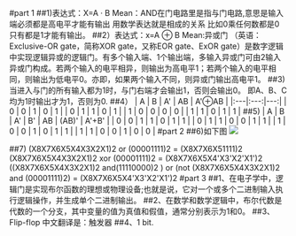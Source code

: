 #part 1
##1)表达式：X=A · B
Mean：AND在门电路里是指与门电路,意思是输入端必须都是高电平才能有输出
用数学表达就是相成的关系 比如0乘任何数都是0 只有都是1才能有输出。
##2）表达式：x=A ⊕ B
Mean:异或门 （英语：Exclusive-OR gate，简称XOR gate，又称EOR gate、ExOR gate）是数字逻辑中实现逻辑异或的逻辑门。有多个输入端、1个输出端，多输入异或门可由2输入异或门构成。若两个输入的电平相异，则输出为高电平1；若两个输入的电平相同，则输出为低电平0。亦即，如果两个输入不同，则异或门输出高电平1。
##3)当进入与门的所有输入都为1时，与门右端才会输出1，否则会输出0。
即A、B、C均为1时输出才为1，否则为0.
##4）
| A | B | A' | AB | A'⊕AB |
|:---|:---:|---:|
| 0 | 0 | 1 | 0 | 1 |
| 0 | 1 | 1 | 0 | 1 |
| 1 | 0 | 0 | 0 | 0 |
| 1 | 1 | 0 | 1 | 1 |
##5)
| A | B | A' | B' | AB | (AB)' | A'+B' |
| 0 | 0 | 1 | 1 | 0 | 1 | 1 |
| 0 | 1 | 1 | 0 | 0 | 1 | 1 |
| 1 | 0 | 0 | 1 | 0 | 1 | 1 |
| 1 | 1 | 0 | 0 | 1 | 0 | 0 |
#part 2
##6)如下图
![](.jpg)

##7)
(X8X7X6X5X4X3X2X1)2 or (00001111)2 = (X8X7X6X51111)2
(X8X7X6X5X4X3X2X1)2 xor (00001111)2 = (X8X7X6X5X4'X3'X2'X1')2
((X8X7X6X5X4X3X2X1)2 and(11110000)2 ) or (not (X8X7X6X5X4X3X2X1)2 and (00001111)2) = (X8X7X6X5X4'X3'X2'X1')2
#part 3
##1、在电子学中，逻辑门是实现布尔函数的理想或物理设备;也就是说，它对一个或多个二进制输入执行逻辑操作，并生成单个二进制输出。
##2、在数学和数学逻辑中，布尔代数是代数的一个分支，其中变量的值为真值和假值，通常分别表示为1和0。
##3、Flip-flop 中文翻译是：触发器
##4、1 bit.